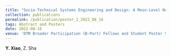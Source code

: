 ```yaml
---
title: "Socio-Technical Systems Engineering and Design: A Meso-Level Network-Based Approach [[Paper]](/files/poster2.pdf)"
collection: publications
permalink: /publication/poster_2_2022_08_16
tags: Abstract and Posters
date: 2022-08-16
venue: 'DTM Broader Participation (B-Part) Fellows and Student Poster Session, ASME 2022 International Design Engineering Technical Conferences & Computers and Information in Engineering Conference, St. Louis, Missouri, Aug. 14-17, 2022. (Top-ten abstracts and won the Travel Award).'
---
```

**Y. Xiao**, Z. Sha
